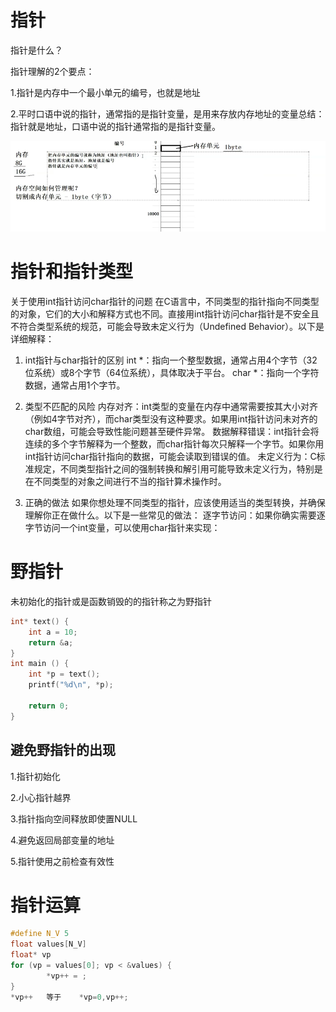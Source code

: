 # 指针

指针是什么？

指针理解的2个要点：

1.指针是内存中一个最小单元的编号，也就是地址

2.平时口语中说的指针，通常指的是指针变量，是用来存放内存地址的变量总结：指针就是地址，口语中说的指针通常指的是指针变量。

![](Screenshot/Screenshot_20250110_140254.png)

# 指针和指针类型

关于使用int指针访问char指针的问题
在C语言中，不同类型的指针指向不同类型的对象，它们的大小和解释方式也不同。直接用int指针访问char指针是不安全且不符合类型系统的规范，可能会导致未定义行为（Undefined Behavior）。以下是详细解释：
1. int指针与char指针的区别
    int *：指向一个整型数据，通常占用4个字节（32位系统）或8个字节（64位系统），具体取决于平台。
    char *：指向一个字符数据，通常占用1个字节。

2. 类型不匹配的风险
    内存对齐：int类型的变量在内存中通常需要按其大小对齐（例如4字节对齐），而char类型没有这种要求。如果用int指针访问未对齐的char数组，可能会导致性能问题甚至硬件异常。
    数据解释错误：int指针会将连续的多个字节解释为一个整数，而char指针每次只解释一个字节。如果你用int指针访问char指针指向的数据，可能会读取到错误的值。
    未定义行为：C标准规定，不同类型指针之间的强制转换和解引用可能导致未定义行为，特别是在不同类型的对象之间进行不当的指针算术操作时。

3. 正确的做法
    如果你想处理不同类型的指针，应该使用适当的类型转换，并确保理解你正在做什么。以下是一些常见的做法：
    逐字节访问：如果你确实需要逐字节访问一个int变量，可以使用char指针来实现：

  # 野指针

 未初始化的指针或是函数销毁的的指针称之为野指针

```c
int* text() {
    int a = 10;
    return &a;
}
int main () {
    int *p = text();
    printf("%d\n", *p);

    return 0;
}
```

## 避免野指针的出现

1.指针初始化

2.小心指针越界

3.指针指向空间释放即使置NULL

4.避免返回局部变量的地址

5.指针使用之前检查有效性

# 指针运算

```c
#define N_V 5
float values[N_V]
float* vp
for (vp = values[0]; vp < &values) {
        *vp++ = ;
}
*vp++   等于    *vp=0,vp++;
```

